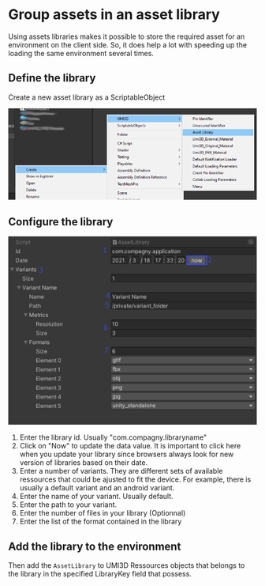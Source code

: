 # Group assets in an asset library

Using assets libraries makes it possible to store the required asset for an environment on the client side. So, it does help a lot with speeding up the loading the same environment several times.

## Define the library

Create a new asset library as a ScriptableObject

![image.png](./img/group-assets-library-so.png)

## Configure the library

![image.png](./img/group-assets-library-conf.png)

1. Enter the library id. Usually "com.compagny.libraryname"
2. Click on "Now" to update the data value. It is important to click here when you update your library since browsers always look for new version of libraries based on their date.
3. Enter a number of variants. They are different sets of available ressources that could be ajusted to fit the device. For example, there is usually a default variant and an android variant.
4. Enter the name of your variant. Usually default.
5. Enter the path to your variant.
6. Enter the number of files in your library (Optionnal)
7. Enter the list of the format contained in the library

## Add the library to the environment

Then add the `AssetLibrary` to UMI3D Ressources objects that belongs to the library in the specified LibraryKey field that possess.

